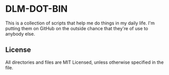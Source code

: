 DLM-DOT-BIN
===========

This is a collection of scripts that help me do things in my daily life. I'm putting them on GitHub on the outside chance that they're of use to anybody else.


License
-------

All directories and files are MIT Licensed, unless otherwise specified in the file.
